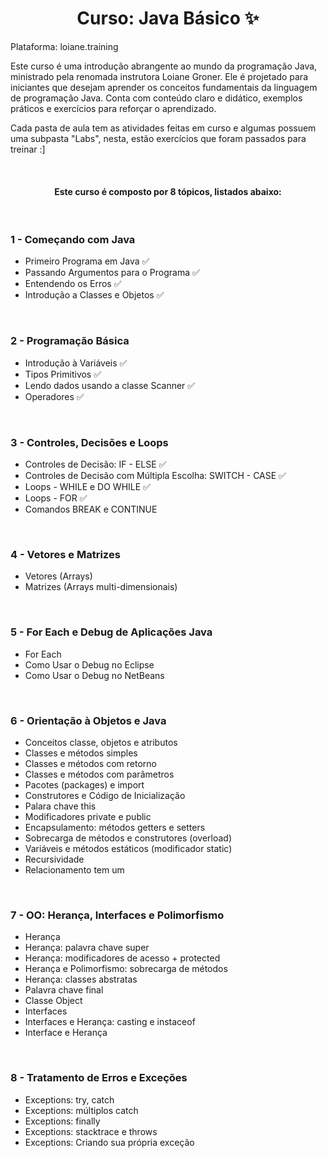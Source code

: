 <h1 align=center> Curso: Java Básico ✨ </h1>

Plataforma: loiane.training

Este curso é uma introdução abrangente ao mundo da programação Java, ministrado pela renomada instrutora Loiane Groner. Ele é projetado para iniciantes que desejam aprender os conceitos fundamentais da linguagem de programação Java. Conta com conteúdo claro e didático, exemplos práticos e exercícios para reforçar o aprendizado.

Cada pasta de aula tem as atividades feitas em curso e algumas possuem uma subpasta "Labs", nesta, estão exercícios que foram passados para treinar :]

<br>
<h4 align=center> Este curso é composto por 8 tópicos, listados abaixo: </h4>
<br>
<h3> 1 - Começando com Java </h3>

  - Primeiro Programa em Java ✅
  - Passando Argumentos para o Programa ✅
  - Entendendo os Erros ✅
  - Introdução a Classes e Objetos ✅
  
<br>

<h3> 2 - Programação Básica </h3>

  - Introdução à Variáveis ✅
  - Tipos Primitivos ✅
  - Lendo dados usando a classe Scanner ✅
  - Operadores ✅

<br>

<h3> 3 - Controles, Decisões e Loops </h3>

  - Controles de Decisão: IF - ELSE ✅
  - Controles de Decisão com Múltipla Escolha: SWITCH - CASE ✅
  - Loops - WHILE e DO WHILE ✅
  - Loops - FOR ✅
  - Comandos BREAK e CONTINUE
  
<br>

<h3> 4 - Vetores e Matrizes </h3>

  - Vetores (Arrays)
  - Matrizes (Arrays multi-dimensionais)

<br>

<h3> 5 - For Each e Debug de Aplicações Java </h3>

  - For Each
  - Como Usar o Debug no Eclipse
  - Como Usar o Debug no NetBeans

<br>

<h3> 6 - Orientação à Objetos e Java </h3>

  - Conceitos classe, objetos e atributos
  - Classes e métodos simples
  - Classes e métodos com retorno
  - Classes e métodos com parâmetros
  - Pacotes (packages) e import
  - Construtores e Código de Inicialização
  - Palara chave this
  - Modificadores private e public
  - Encapsulamento: métodos getters e setters
  - Sobrecarga de métodos e construtores (overload)
  - Variáveis e métodos estáticos (modificador static)
  - Recursividade
  - Relacionamento tem um

<br>

<h3> 7 - OO: Herança, Interfaces e Polimorfismo </h3>

  - Herança
  - Herança: palavra chave super
  - Herança: modificadores de acesso + protected
  - Herança e Polimorfismo: sobrecarga de métodos
  - Herança: classes abstratas
  - Palavra chave final
  - Classe Object
  - Interfaces
  - Interfaces e Herança: casting e instaceof
  - Interface e Herança
    
<br>

<h3> 8 - Tratamento de Erros e Exceções </h3>

  - Exceptions: try, catch
  - Exceptions: múltiplos catch
  - Exceptions: finally
  - Exceptions: stacktrace e throws
  - Exceptions: Criando sua própria exceção
